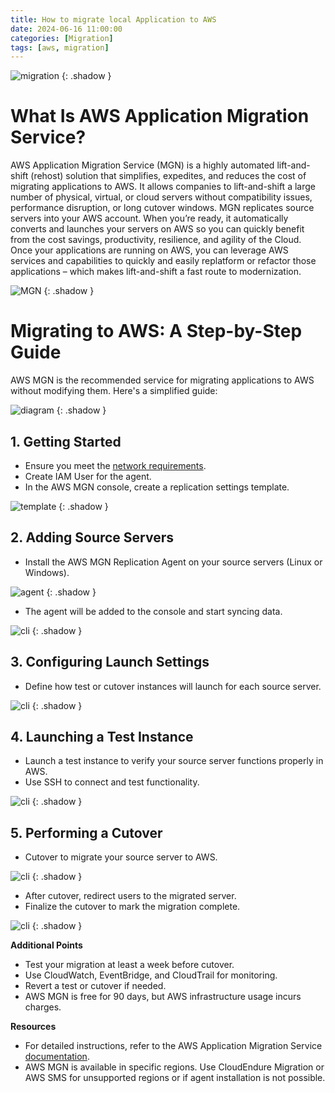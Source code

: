 ```yaml
---
title: How to migrate local Application to AWS
date: 2024-06-16 11:00:00
categories: [Migration]
tags: [aws, migration]
---
```

<script defer data-domain="senad-d.github.io" src="https://plus.seki.pro/js/script.js"></script>
![migration](https://github.com/senad-d/senad-d.github.io/blob/e89749986a2196c8f9e4032d3918f08b95532340/_media/migration/migration.png?raw=true)
{: .shadow }

# What Is AWS Application Migration Service?

AWS Application Migration Service (MGN) is a highly automated lift-and-shift (rehost) solution that simplifies, expedites, and reduces the cost of migrating applications to AWS. It allows companies to lift-and-shift a large number of physical, virtual, or cloud servers without compatibility issues, performance disruption, or long cutover windows. MGN replicates source servers into your AWS account. When you’re ready, it automatically converts and launches your servers on AWS so you can quickly benefit from the cost savings, productivity, resilience, and agility of the Cloud. Once your applications are running on AWS, you can leverage AWS services and capabilities to quickly and easily replatform or refactor those applications – which makes lift-and-shift a fast route to modernization.

![MGN](https://github.com/senad-d/senad-d.github.io/blob/e89749986a2196c8f9e4032d3918f08b95532340/_media/migration/welcome.png?raw=true)
{: .shadow }

# Migrating to AWS: A Step-by-Step Guide

AWS MGN is the recommended service for migrating applications to AWS without modifying them. Here's a simplified guide:

![diagram](https://github.com/senad-d/senad-d.github.io/blob/e89749986a2196c8f9e4032d3918f08b95532340/_media/migration/diagram.png?raw=true)
{: .shadow }

## **1. Getting Started**


* Ensure you meet the [network requirements](https://docs.aws.amazon.com/mgn/latest/ug/preparing-environments.html).
* Create IAM User for the agent.
* In the AWS MGN console, create a replication settings template.

![template](https://github.com/senad-d/senad-d.github.io/blob/e89749986a2196c8f9e4032d3918f08b95532340/_media/migration/template.png?raw=true)
{: .shadow }

## **2. Adding Source Servers**

* Install the AWS MGN Replication Agent on your source servers (Linux or Windows).

![agent](https://github.com/senad-d/senad-d.github.io/blob/e89749986a2196c8f9e4032d3918f08b95532340/_media/migration/agent.png?raw=true)
{: .shadow }

* The agent will be added to the console and start syncing data.

![cli](https://github.com/senad-d/senad-d.github.io/blob/e89749986a2196c8f9e4032d3918f08b95532340/_media/migration/cli.png?raw=true)
{: .shadow }

## **3. Configuring Launch Settings**

* Define how test or cutover instances will launch for each source server.

![cli](https://github.com/senad-d/senad-d.github.io/blob/e89749986a2196c8f9e4032d3918f08b95532340/_media/migration/lounchset.png?raw=true)
{: .shadow }

## **4. Launching a Test Instance**

* Launch a test instance to verify your source server functions properly in AWS.
* Use SSH to connect and test functionality.

![cli](https://github.com/senad-d/senad-d.github.io/blob/e89749986a2196c8f9e4032d3918f08b95532340/_media/migration/testec2.png?raw=true)
{: .shadow }

## **5. Performing a Cutover**

* Cutover to migrate your source server to AWS.

![cli](https://github.com/senad-d/senad-d.github.io/blob/e89749986a2196c8f9e4032d3918f08b95532340/_media/migration/conv-serv.png?raw=true)
{: .shadow }

* After cutover, redirect users to the migrated server.
* Finalize the cutover to mark the migration complete.

![cli](https://github.com/senad-d/senad-d.github.io/blob/e89749986a2196c8f9e4032d3918f08b95532340/_media/migration/finalize.png?raw=true)
{: .shadow }

**Additional Points**

* Test your migration at least a week before cutover.
* Use CloudWatch, EventBridge, and CloudTrail for monitoring.
* Revert a test or cutover if needed.
* AWS MGN is free for 90 days, but AWS infrastructure usage incurs charges.

**Resources**

* For detailed instructions, refer to the AWS Application Migration Service [documentation](https://docs.aws.amazon.com/mgn/latest/ug/what-is-application-migration-service.html).
* AWS MGN is available in specific regions. Use CloudEndure Migration or AWS SMS for unsupported regions or if agent installation is not possible.
